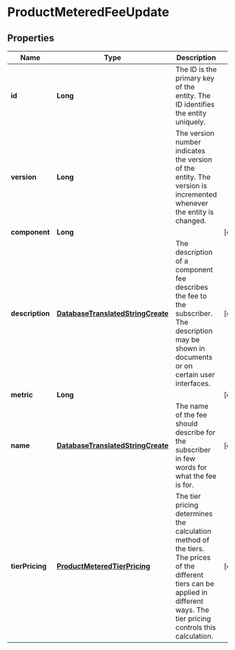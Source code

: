 
# ProductMeteredFeeUpdate

## Properties
Name | Type | Description | Notes
------------ | ------------- | ------------- | -------------
**id** | **Long** | The ID is the primary key of the entity. The ID identifies the entity uniquely. | 
**version** | **Long** | The version number indicates the version of the entity. The version is incremented whenever the entity is changed. | 
**component** | **Long** |  |  [optional]
**description** | [**DatabaseTranslatedStringCreate**](DatabaseTranslatedStringCreate.md) | The description of a component fee describes the fee to the subscriber. The description may be shown in documents or on certain user interfaces. |  [optional]
**metric** | **Long** |  |  [optional]
**name** | [**DatabaseTranslatedStringCreate**](DatabaseTranslatedStringCreate.md) | The name of the fee should describe for the subscriber in few words for what the fee is for. |  [optional]
**tierPricing** | [**ProductMeteredTierPricing**](ProductMeteredTierPricing.md) | The tier pricing determines the calculation method of the tiers. The prices of the different tiers can be applied in different ways. The tier pricing controls this calculation. |  [optional]



